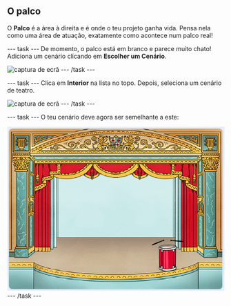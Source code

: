 ## O palco

O **Palco** é a área à direita e é onde o teu projeto ganha vida. Pensa nela como uma área de atuação, exatamente como acontece num palco real!

--- task --- De momento, o palco está em branco e parece muito chato! Adiciona um cenário clicando em **Escolher um Cenário**.

![captura de ecrã](images/band-stage-choose.png) --- /task ---

--- task --- Clica em **Interior** na lista no topo. Depois, seleciona um cenário de teatro.

![captura de ecrã](images/band-backdrop.png) --- /task ---

--- task --- O teu cenário deve agora ser semelhante a este:

![captura de ecrã](images/band-stage.png) --- /task ---